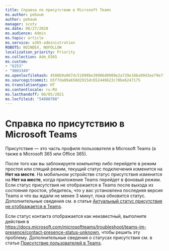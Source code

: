```yaml
---
title: Справка по присутствию в Microsoft Teams
ms.author: pebaum
author: pebaum
manager: scotv
ms.date: 08/27/2020
ms.audience: Admin
ms.topic: article
ms.service: o365-administration
ROBOTS: NOINDEX, NOFOLLOW
localization_priority: Priority
ms.collection: Adm_O365
ms.custom:
- "6253"
- "9003349"
ms.openlocfilehash: 4588b9a967dc51098be39906d0909e2a729e186a9943ee79e71d6ab50a666107
ms.sourcegitcommit: b5f7da89a650d2915dc652449623c78be6247175
ms.translationtype: HT
ms.contentlocale: ru-RU
ms.lasthandoff: 08/05/2021
ms.locfileid: "54088708"
---
```

# <a name="help-with-presence-in-microsoft-teams"></a>Справка по присутствию в Microsoft Teams

Присутствие — это часть профиля пользователя в Microsoft Teams (а также в Microsoft 365 или Office 365). 

После того как вы заблокируете компьютер либо перейдете в режим простоя или спящий режим, текущий статус подключения изменится на **Нет на месте**. На мобильном устройстве статус присутствия изменится на **Нет на месте**, когда приложение Teams перейдет в фоновый режим. Если статус присутствия не отображается в Teams после выхода из состояния простоя, убедитесь, что у вас установлена последняя версия Teams и что вы ждали не менее 3 минут, пока обновится статус. Дополнительные сведения см. в статье [Актуальный статус присутствия не отображается в Teams](https://docs.microsoft.com/microsoftteams/troubleshoot/teams-im-presence/presence-not-show-actual-status).

Если статус контакта отображается как неизвестный, выполните действия в https://docs.microsoft.com/microsoftteams/troubleshoot/teams-im-presence/contact-presence-status-unknown, чтобы решить эту проблему.
Дополнительные сведения о статусах присутствия см. в статье [Присутствие пользователей в Teams](https://docs.microsoft.com/microsoftteams/presence-admins).

